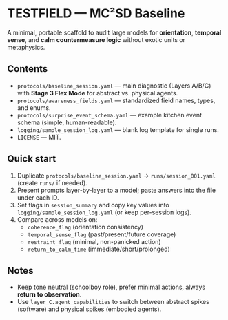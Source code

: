 # TESTFIELD — MC²SD Baseline

A minimal, portable scaffold to audit large models for **orientation**, **temporal sense**, and **calm countermeasure logic** without exotic units or metaphysics.

## Contents
- `protocols/baseline_session.yaml` — main diagnostic (Layers A/B/C) with **Stage 3 Flex Mode** for abstract vs. physical agents.
- `protocols/awareness_fields.yaml` — standardized field names, types, and enums.
- `protocols/surprise_event_schema.yaml` — example kitchen event schema (simple, human-readable).
- `logging/sample_session_log.yaml` — blank log template for single runs.
- `LICENSE` — MIT.

## Quick start
1. Duplicate `protocols/baseline_session.yaml` → `runs/session_001.yaml` (create `runs/` if needed).
2. Present prompts layer-by-layer to a model; paste answers into the file under each ID.
3. Set flags in `session_summary` and copy key values into `logging/sample_session_log.yaml` (or keep per-session logs).
4. Compare across models on:
   - `coherence_flag` (orientation consistency)
   - `temporal_sense_flag` (past/present/future coverage)
   - `restraint_flag` (minimal, non-panicked action)
   - `return_to_calm_time` (immediate/short/prolonged)

## Notes
- Keep tone neutral (schoolboy role), prefer minimal actions, always **return to observation**.
- Use `layer_C.agent_capabilities` to switch between abstract spikes (software) and physical spikes (embodied agents).

